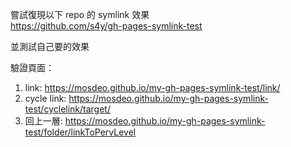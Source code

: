 嘗試復現以下 repo 的 symlink 效果  
<https://github.com/s4y/gh-pages-symlink-test>

並測試自己要的效果

驗證頁面：

1. link: https://mosdeo.github.io/my-gh-pages-symlink-test/link/
2. cycle link: https://mosdeo.github.io/my-gh-pages-symlink-test/cyclelink/target/
3. 回上一層: https://mosdeo.github.io/my-gh-pages-symlink-test/folder/linkToPervLevel
